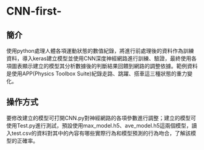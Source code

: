 # CNN-first-

## 簡介
使用python處理人體各項運動狀態的數值紀錄，將進行前處理後的資料作為訓練資料，導入keras建立模型並使用CNN深度神經網路進行訓練、驗證，最終使用各項圖表顯示建立的模型其分析數據後的判斷結果回饋到網路的調整依據。範例資料是使用APP(Physics Toolbox Suite)紀錄走路、跳躍、搭車這三種狀態的重力變化。

## 操作方式
要修改建立的模型可打開CNN.py對神經網路的各項參數進行調整；建立的模型可使用Test.py進行測試，預設使用max_model.h5、ave_model.h5這兩個模型，讀入test.csv的資料對其中的內容有哪些實際行為和模型預測的行為吻合，了解該模型的正確率。
